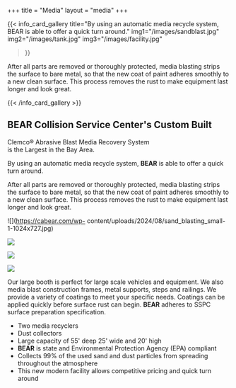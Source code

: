 +++
title = "Media"
layout = "media"
+++

{{< info_card_gallery
    title="By using an automatic media recycle system, BEAR is able to offer a quick turn around."
    img1="/images/sandblast.jpg"
    img2="/images/tank.jpg"
    img3="/images/facility.jpg"
>}}

After all parts are removed or thoroughly protected, media blasting strips the surface to bare metal, so that the new coat of paint adheres smoothly to a new clean surface. This process removes the rust to make equipment last longer and look great.

{{< /info_card_gallery >}}






## BEAR Collision Service Center's Custom Built  
Clemco® Abrasive Blast Media Recovery System  
is the Largest in the Bay Area.

By using an automatic media recycle system, **BEAR** is able to offer a quick
turn around.

After all parts are removed or thoroughly protected, media blasting strips the
surface to bare metal, so that the new coat of paint adheres smoothly to a new
clean surface. This process removes the rust to make equipment last longer and
look great.

![](https://cabear.com/wp-
content/uploads/2024/08/sand_blasting_small-1-1024x727.jpg)

![](https://cabear.com/wp-content/uploads/2024/08/sandblasting-car-parts.jpg)

![](https://cabear.com/wp-content/uploads/2024/08/1-1024x768.jpg)

![](https://cabear.com/wp-content/uploads/2024/08/sand_blasting.png)

Our large booth is perfect for large scale vehicles and equipment. We also
media blast construction frames, metal supports, steps and railings. We
provide a variety of coatings to meet your specific needs. Coatings can be
applied quickly before surface rust can begin. **BEAR** adheres to SSPC
surface preparation specification.

  * Two media recyclers
  * Dust collectors
  * Large capacity of 55' deep 25' wide and 20' high
  * **BEAR** is state and Environmental Protection Agency (EPA) compliant
  * Collects 99% of the used sand and dust particles from spreading throughout the atmosphere
  * This new modern facility allows competitive pricing and quick turn around

  

  

